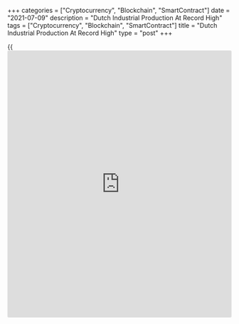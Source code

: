 +++
categories = ["Cryptocurrency", "Blockchain", "SmartContract"]
date = "2021-07-09"
description = "Dutch Industrial Production At Record High"
tags = ["Cryptocurrency", "Blockchain", "SmartContract"]
title = "Dutch Industrial Production At Record High"
type = "post"
+++

{{<iframe id="large-banner" src="https://www.bounty.group/#slide=19.0" width="100%" height="600" scrolling="no" style="border: 0px solid rgb(216, 221, 230); border-radius: 3px;">}}

Dutch industrial production increased to the highest level on record in
May, figures from the Central Bureau of Statistics showed on Friday.

Industrial production grew 16.5 percent year-on-year in May, following a
13.1 percent rise in April.

Almost all [business][1] classes in industry produced more in May.
Production in the machine industry grew the most, by 31.8 percent.

Production of rubber and plastic increased 26.4 percent and those of
means of transport gained 25.8 percent. Production of electrical and
electronic appliances, and metal products rose by 16.7 percent and 20.3
percent, respectively.

Production of chemical products rose 7.4 percent and those of foods grew
6.6 percent.

On a seasonally and working-day adjusted basis, industrial production
rose 1.4 percent in May.

For comments and feedback [contact](https://www.playgroundfx.com/contact/): editorial@rtt[news](https://www.letsplayfx.com/blog/forex-news-website/).com

[Economic News][2]

 **What parts of the world are seeing the best (and worst) economic
performances lately? Click[here][3] to check out our [Econ Scorecard][3]
and find out! See up-to-the-moment [ranking](https://www.playgroundfx.com/blog/crypto-exchange-ranking/)s for the best and worst
performers in [GDP][4], [unemployment rate][5], [inflation][6] and much
more.**

   1. www.rtt[news](https://www.letsplayfx.com/blog/forex-news-website/).com/Content/Business.aspx
   2. www.rtt[news](https://www.letsplayfx.com/blog/forex-news-website/).com/Content/EconomicNews.aspx
   3. www.rtt[news](https://www.letsplayfx.com/blog/forex-news-website/).com/economic-scorecard/world-rank/unemployment-rate/highest-performance.aspx
   4. www.rtt[news](https://www.letsplayfx.com/blog/forex-news-website/).com/economic-scorecard/world-rank/GDP/highest-performance.aspx
   5. www.rtt[news](https://www.letsplayfx.com/blog/forex-news-website/).com/economic-scorecard/world-rank/unemployment-rate/lowest-performance.aspx
   6. www.rtt[news](https://www.letsplayfx.com/blog/forex-news-website/).com/economic-scorecard/world-rank/CPI/highest-performance.aspx